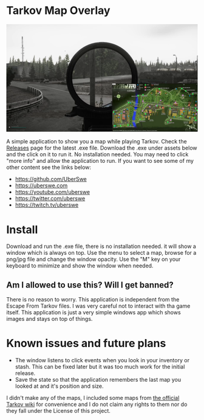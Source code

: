 # Tarkov Map Overlay

![Tarkov Map Overlay Screenshot](/screenshots/main.png)

A simple application to show you a map while playing Tarkov. Check the [Releases](https://github.com/UberSwe/Tarkov-Map-Overlay/releases) page for the latest .exe file. Download the .exe under assets below and the click on it to run it. No installation needed. You may need to click "more info" and allow the application to run. If you want to see some of my other content see the links below:

 - https://github.com/UberSwe
 - https://uberswe.com
 - https://youtube.com/uberswe
 - https://twitter.com/uberswe
 - https://twitch.tv/uberswe

# Install

Download and run the .exe file, there is no installation needed. it will show a window which is always on top. Use the menu to select a map, browse for a png/jpg file and change the window opacity. Use the "M" key on your keyboard to minimize and show the window when needed.

## Am I allowed to use this? Will I get banned?

There is no reason to worry. This application is independent from the Escape From Tarkov files. I was very careful not to interact with tha game itself. This application is just a very simple windows app which shows images and stays on top of things.

# Known issues and future plans

 - The window listens to click events when you look in your inventory or stash. This can be fixed later but it was too much work for the initial release.
 - Save the state so that the application remembers the last map you looked at and it's position and size.
 
 I didn't make any of the maps, I included some maps from [the official Tarkov wiki](https://escapefromtarkov.gamepedia.com/Escape_from_Tarkov_Wiki) for convenience and I do not claim any rights to them nor do they fall under the License of this project.
